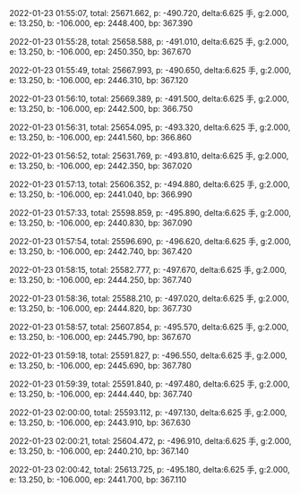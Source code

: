2022-01-23 01:55:07, total: 25671.662, p: -490.720, delta:6.625 手, g:2.000, e: 13.250, b: -106.000, ep: 2448.400, bp: 367.390

2022-01-23 01:55:28, total: 25658.588, p: -491.010, delta:6.625 手, g:2.000, e: 13.250, b: -106.000, ep: 2450.350, bp: 367.670

2022-01-23 01:55:49, total: 25667.993, p: -490.650, delta:6.625 手, g:2.000, e: 13.250, b: -106.000, ep: 2446.310, bp: 367.120

2022-01-23 01:56:10, total: 25669.389, p: -491.500, delta:6.625 手, g:2.000, e: 13.250, b: -106.000, ep: 2442.500, bp: 366.750

2022-01-23 01:56:31, total: 25654.095, p: -493.320, delta:6.625 手, g:2.000, e: 13.250, b: -106.000, ep: 2441.560, bp: 366.860

2022-01-23 01:56:52, total: 25631.769, p: -493.810, delta:6.625 手, g:2.000, e: 13.250, b: -106.000, ep: 2442.350, bp: 367.020

2022-01-23 01:57:13, total: 25606.352, p: -494.880, delta:6.625 手, g:2.000, e: 13.250, b: -106.000, ep: 2441.040, bp: 366.990

2022-01-23 01:57:33, total: 25598.859, p: -495.890, delta:6.625 手, g:2.000, e: 13.250, b: -106.000, ep: 2440.830, bp: 367.090

2022-01-23 01:57:54, total: 25596.690, p: -496.620, delta:6.625 手, g:2.000, e: 13.250, b: -106.000, ep: 2442.740, bp: 367.420

2022-01-23 01:58:15, total: 25582.777, p: -497.670, delta:6.625 手, g:2.000, e: 13.250, b: -106.000, ep: 2444.250, bp: 367.740

2022-01-23 01:58:36, total: 25588.210, p: -497.020, delta:6.625 手, g:2.000, e: 13.250, b: -106.000, ep: 2444.820, bp: 367.730

2022-01-23 01:58:57, total: 25607.854, p: -495.570, delta:6.625 手, g:2.000, e: 13.250, b: -106.000, ep: 2445.790, bp: 367.670

2022-01-23 01:59:18, total: 25591.827, p: -496.550, delta:6.625 手, g:2.000, e: 13.250, b: -106.000, ep: 2445.690, bp: 367.780

2022-01-23 01:59:39, total: 25591.840, p: -497.480, delta:6.625 手, g:2.000, e: 13.250, b: -106.000, ep: 2444.440, bp: 367.740

2022-01-23 02:00:00, total: 25593.112, p: -497.130, delta:6.625 手, g:2.000, e: 13.250, b: -106.000, ep: 2443.910, bp: 367.630

2022-01-23 02:00:21, total: 25604.472, p: -496.910, delta:6.625 手, g:2.000, e: 13.250, b: -106.000, ep: 2440.210, bp: 367.140

2022-01-23 02:00:42, total: 25613.725, p: -495.180, delta:6.625 手, g:2.000, e: 13.250, b: -106.000, ep: 2441.700, bp: 367.110
